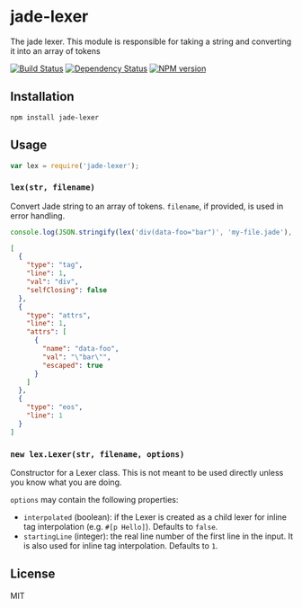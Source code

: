 # jade-lexer

The jade lexer.  This module is responsible for taking a string and converting it into an array of tokens

[![Build Status](https://img.shields.io/travis/jadejs/jade-lexer/master.svg)](https://travis-ci.org/jadejs/jade-lexer)
[![Dependency Status](https://img.shields.io/gemnasium/jadejs/jade-lexer.svg)](https://gemnasium.com/jadejs/jade-lexer)
[![NPM version](https://img.shields.io/npm/v/jade-lexer.svg)](https://www.npmjs.org/package/jade-lexer)

## Installation

    npm install jade-lexer

## Usage

```js
var lex = require('jade-lexer');
```

### `lex(str, filename)`

Convert Jade string to an array of tokens. `filename`, if provided, is used in error handling.

```js
console.log(JSON.stringify(lex('div(data-foo="bar")', 'my-file.jade'), null, '  '))
```

```json
[
  {
    "type": "tag",
    "line": 1,
    "val": "div",
    "selfClosing": false
  },
  {
    "type": "attrs",
    "line": 1,
    "attrs": [
      {
        "name": "data-foo",
        "val": "\"bar\"",
        "escaped": true
      }
    ]
  },
  {
    "type": "eos",
    "line": 1
  }
]
```

### `new lex.Lexer(str, filename, options)`

Constructor for a Lexer class. This is not meant to be used directly unless you know what you are doing.

`options` may contain the following properties:

- `interpolated` (boolean): if the Lexer is created as a child lexer for inline tag interpolation (e.g. `#[p Hello]`). Defaults to `false`.
- `startingLine` (integer): the real line number of the first line in the input. It is also used for inline tag interpolation. Defaults to `1`.

## License

  MIT
